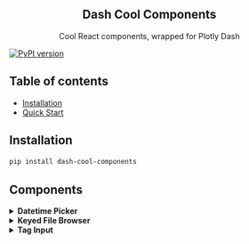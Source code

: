 
<h2 align="center">Dash Cool Components</h2>

<p align="center">
  Cool React components, wrapped for Plotly Dash
</p>

[![PyPI version](https://badge.fury.io/py/dash-cool-components.svg)](https://badge.fury.io/py/dash-cool-components)

## Table of contents

- [Installation](#installation)
- [Quick Start](#quickstart)

## Installation

```sh
pip install dash-cool-components
```

## Components

<details>
  <summary>
    <strong>Datetime Picker</strong>
  </summary>

  A date-time-timezone picker input. Implemented with the [React Datepicker](https://www.npmjs.com/package/react-datepicker) and
  [Timezone Picker React](https://www.npmjs.com/package/react-bootstrap-timezone-picker) components.
  
  ### Component Properties:  
    
  **The ID used to identify this component in Dash callbacks.**
  * id: string  
  
  **The input's current value, on ISO format with date, time and timezone.**  
  * value: string
  
  **Defines if the timezone input should be rendered. Defaults to true.**  
  * renderTimezone: boolean

  **The date input placeholder.**
  * placeholder: string

  **The timezone input placeholder.**
  * timezonePlaceholder: string

  **The component container's style. Can be a style object or a css string.**  
  * style: object | string

  **The date input's style. Can be a style object or a css string.**  
  * dateInputStyle: object | string

  **The timezone container's style. Must be a style object.**  
  * timezoneInputStyle: object  

  [Example File](https://github.com/Tauffer-Consulting/dash-cool-components/blob/master/example_DateTimePicker.py)

  ![](images/datetimepicker.gif)
</details>


<details>
  <summary>
    <strong>Keyed File Browser</strong>
  </summary>

  File and directory browser given a flat keyed list of objects. Implemented with
  [React Keyed File Browser](https://github.com/uptick/react-keyed-file-browser).
  
  ### Component Properties
    
  **The ID used to identify this component in Dash callbacks.**  
  * id: string

  **The current selected path in the file tree.**  
  * selectedPath: string

  **The file tree to be displayed in the browser. Each entry in the array must be an object with the `key` property, which specifies it's location in the tree. Otherproperties are `modified` and `size`. To be able to receive the path selection feedback, you must enter keys for both files and folders.**  
  * files: array
    
  [Example File](https://github.com/Tauffer-Consulting/dash-cool-components/blob/master/example_KeyedFileBrowser.py)
  
  ![](images/filebrowser.gif)
</details>

<details>
  <summary>
    <strong>Tag Input</strong>
  </summary>

  A tag input component. Implemented with [React Tag Input](https://github.com/leekevinyg/react-tag-input).
  
  ### Components Properties
    
  **The ID used to identify this component in Dash callbacks.**  
  * id: string

  **The component wrapper's style. Can be either a style object or a CSS string.**  
  * wrapperStyle: object  
  
  **The tag's style. Can be either a style object or a CSS string.**  
  * tagStyle: object

  **The text input's style. Can be either a style object or a CSS string.**  
  * inputStyle: object

  **The tag delete button's style. Can be either a style object or a CSS string.**  
  * tagDeleteStyle: object

  **Placeholder for the text input.**  
  * placeholder: string

  **The input's current tags.**
  * value: array

  **Tags to be inserted on the input. The input's atual tags are replaced.**
  * injectedTags: array
    
  [Example File](https://github.com/Tauffer-Consulting/dash-cool-components/blob/master/example_TagInput.py)
 
  ![](images/taginput.gif)
</details>
